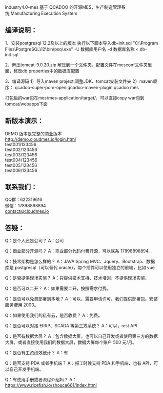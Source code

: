 industry4.0-mes
基于 QCADOO 的开源MES，生产制造管理系统,Manufacturing Execution System

## **编译说明：**
1、安装postgresql 12.2及以上的版本
执行以下脚本导入db-init.sql
"C:\Program Files\PostgreSQL\12\bin\psql.exe" -U 数据库用户名 -d 数据库名称 < db-init.sql

2、解压tomcat-9.0.20.zip
解压到一个文件夹，配置文件在mesconf文件夹里面，修改db.properties中的数据库配置

3、编译源码
1）导入maven project,调整JDK、tomcat安装文件夹
2）maven顺序：
qcadoo-super-pom-open
qcadoo-maven-plugin
qcadoo
mes

打包后的war包在mes/mes-application/target/，可以直接copy war包到tomcat/webapps下面


## **新版本演示：**
DEMO 版本是完整的商业版本 \
http://demo.cloudmes.io/login.html \
test001/123456 \
test002/123456 \
test003/123456 \
test004/123456 \
test005/123456 \
test006/123456

## **联系我们：**
QQ群：622319616 \
微信：17898898894 \
contact@cloudmes.io


## **答疑：**
Q：是个人还是公司？ A：公司

Q：商业部分开源吗？ A：商业部分代码付费开源，可以联系 17898898894.

Q：技术架构是怎么样的？ A：JAVA Spring MVC、Jquery、Bootstrap、数据库是 postgresql（可以替代 oracle），每个插件可以使用独立的前端，比如 vue

Q：是否提供现场实施？ A：只提供技术支持、技术培训，不提供现场实施。

Q：是否可以二开？ A：如果需要二开，按照需求付费。

Q：是否可以免费部署到本地？ A：可以，需要申请许可，我们提供部署包，安装服务费用 2000。

Q：如果使用我们的私有云，是否收费？ A：免费。

Q：是否可以对接 ERRP、SCADA 等第三方系统？ A：可以，rest API.

Q：是否有数据大屏？ A：包含数据大屏，也可以自己开发或者使用第三方的数据大屏，或者直接使用我们的数据大屏，数据大屏每个账户 500 元/月。

Q：是否有工资绩效统计？ A：有

Q：是否支持 PDA 或者手机端？ A：报工时候支持 PDA 和手机端，也有 API，可以自己开发手机端。

Q：有使用手册或者流程介绍吗？ A：https://www.ricefish.io/shouce661/index.html
